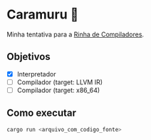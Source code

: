 # Caramuru :rooster:

Minha tentativa para a [Rinha de Compiladores](https://github.com/aripiprazole/rinha-de-compiler).

## Objetivos

- [x] Interpretador
- [ ] Compilador (target: LLVM IR)
- [ ] Compilador (target: x86_64)

## Como executar

```sh
cargo run <arquivo_com_codigo_fonte>
```
